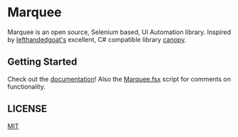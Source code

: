 # Marquee
Marquee is an open source, Selenium based, UI Automation library. Inspired by [lefthandedgoat's](https://github.com/lefthandedgoat) excellent, C# compatible library [canopy](https://github.com/lefthandedgoat/canopy).

## Getting Started
Check out the [documentation](http://jeremybellows.com/blog/Marquee-Documentation)!
Also the [Marquee.fsx](/src/Marquee/Marquee.fsx) script for comments on functionality.

## LICENSE
[MIT](/LICENSE)

